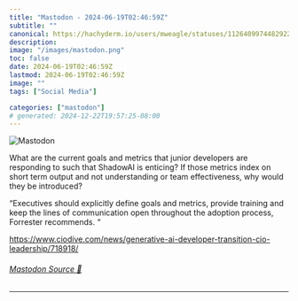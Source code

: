 ```yaml
---
title: "Mastodon - 2024-06-19T02:46:59Z"
subtitle: ""
canonical: https://hachyderm.io/users/mweagle/statuses/112640997448292256
description:
image: "/images/mastodon.png"
toc: false
date: 2024-06-19T02:46:59Z
lastmod: 2024-06-19T02:46:59Z
image: ""
tags: ["Social Media"]

categories: ["mastodon"]
# generated: 2024-12-22T19:57:25-08:00
---
```

![Mastodon](/images/mastodon.png)

<p>What are the current goals and metrics that junior developers are responding to such that ShadowAI is enticing? If those metrics index on short term output and not understanding or team effectiveness, why would they be introduced?</p><p>“Executives should explicitly define goals and metrics, provide training and keep the lines of communication open throughout the adoption process, Forrester recommends. “</p><p><a href="https://www.ciodive.com/news/generative-ai-developer-transition-cio-leadership/718918/" target="_blank" rel="nofollow noopener noreferrer" translate="no"><span class="invisible">https://www.</span><span class="ellipsis">ciodive.com/news/generative-ai</span><span class="invisible">-developer-transition-cio-leadership/718918/</span></a></p>


###### [Mastodon Source 🐘](https://hachyderm.io/@mweagle/112640997448292256)

___
